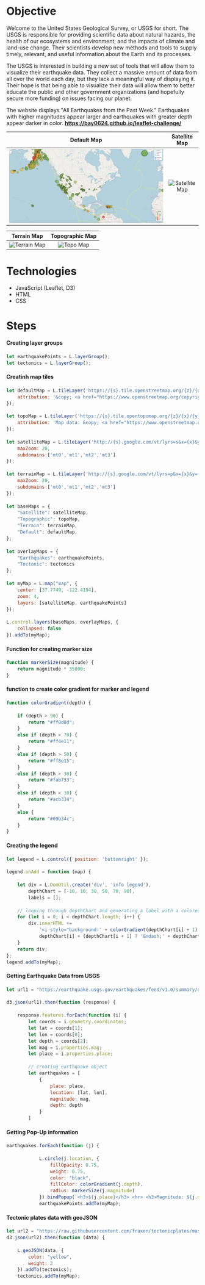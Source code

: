 # Objective
Welcome to the United States Geological Survey, or USGS for short. The USGS is responsible for providing scientific data about natural hazards, the health of our ecosystems and environment; and the impacts of climate and land-use change. Their scientists develop new methods and tools to supply timely, relevant, and useful information about the Earth and its processes.

The USGS is interested in building a new set of tools that will allow them to visualize their earthquake data. They collect a massive amount of data from all over the world each day, but they lack a meaningful way of displaying it. Their hope is that being able to visualize their data will allow them to better educate the public and other government organizations (and hopefully secure more funding) on issues facing our planet.

The website displays "All Earthquakes from the Past Week." Earthquakes with higher magnitudes appear larger and earthquakes with greater depth appear darker in color. <b>https://bay0624.github.io/leaflet-challenge/</b>

Default Map             |  Satellite Map
:-------------------------:|:-------------------------:
![Default Map](https://github.com/bay0624/leaflet-challenge/blob/main/images/DefaultMap.png?raw=true) |  ![Satellite Map](https://github.com/bay0624/leaflet-challenge/blob/main/images/SatelliteMap.png?raw=true)

Terrain Map             |  Topographic Map
:-------------------------:|:-------------------------:
![Terrain Map](https://github.com/bay0624/leaflet-challenge/blob/main/images/TopographicMap.png?raw=true) |  ![Topo Map](https://github.com/bay0624/leaflet-challenge/blob/main/images/TerrainMap.png?raw=true)


# Technologies
- JavaScript (Leaflet, D3)
- HTML
- CSS

# Steps

#### Creating layer groups
```JavaScript
let earthquakePoints = L.layerGroup();
let tectonics = L.layerGroup();
```

#### Creatinh map tiles
```JavaScript
let defaultMap = L.tileLayer('https://{s}.tile.openstreetmap.org/{z}/{x}/{y}.png', {
    attribution: '&copy; <a href="https://www.openstreetmap.org/copyright">OpenStreetMap</a> contributors'
});

let topoMap = L.tileLayer('https://{s}.tile.opentopomap.org/{z}/{x}/{y}.png', {
    attribution: 'Map data: &copy; <a href="https://www.openstreetmap.org/copyright">OpenStreetMap</a> contributors, <a href="http://viewfinderpanoramas.org">SRTM</a> | Map style: &copy; <a href="https://opentopomap.org">OpenTopoMap</a> (<a href="https://creativecommons.org/licenses/by-sa/3.0/">CC-BY-SA</a>)'
});

let satelliteMap = L.tileLayer('http://{s}.google.com/vt/lyrs=s&x={x}&y={y}&z={z}',{
    maxZoom: 20,
    subdomains:['mt0','mt1','mt2','mt3']
});

let terrainMap = L.tileLayer('http://{s}.google.com/vt/lyrs=p&x={x}&y={y}&z={z}',{
    maxZoom: 20,
    subdomains:['mt0','mt1','mt2','mt3']
});

let baseMaps = {
    "Satellite": satelliteMap,
    "Topographic": topoMap,
    "Terrain": terrainMap,
    "Default": defaultMap,
};

let overlayMaps = {
    "Earthquakes": earthquakePoints,
    "Tectonic": tectonics
};

let myMap = L.map("map", {
    center: [37.7749, -122.4194],
    zoom: 4,
    layers: [satelliteMap, earthquakePoints]
});

L.control.layers(baseMaps, overlayMaps, {
    collapsed: false
}).addTo(myMap);
```

#### Function for creating marker size
```JavaScript
function markerSize(magnitude) {
    return magnitude * 35000;
}
```

#### function to create color gradient for marker and legend
```JavaScript
function colorGradient(depth) {

    if (depth > 90) {
        return "#ff0d0d";
    }
    else if (depth > 70) {
        return "#ff4e11";
    }
    else if (depth > 50) {
        return "#ff8e15";
    }
    else if (depth > 30) {
        return "#fab733";
    }
    else if (depth > 10) {
        return "#acb334";
    }
    else {
        return "#69b34c";
    }
}
```

#### Creating the legend 
```JavaScript
let legend = L.control({ position: 'bottomright' });

legend.onAdd = function (map) {

    let div = L.DomUtil.create('div', 'info legend'),
        depthChart = [-10, 10, 30, 50, 70, 90],
        labels = [];

    // looping through depthChart and generating a label with a colored square for each depth range
    for (let i = 0; i < depthChart.length; i++) {
        div.innerHTML +=
            '<i style="background:' + colorGradient(depthChart[i] + 1) + '"></i> ' +
            depthChart[i] + (depthChart[i + 1] ? '&ndash;' + depthChart[i + 1] + '<br>' : '+');
    }
    return div;
};
legend.addTo(myMap);
```

#### Getting Earthquake Data from USGS
```JavaScript
let url1 = "https://earthquake.usgs.gov/earthquakes/feed/v1.0/summary/all_week.geojson"

d3.json(url1).then(function (response) {

    response.features.forEach(function (i) {
        let coords = i.geometry.coordinates;
        let lat = coords[1];
        let lon = coords[0];
        let depth = coords[2];
        let mag = i.properties.mag;
        let place = i.properties.place;

        // creating earthquake object
        let earthquakes = [
            {
                place: place,
                location: [lat, lon],
                magnitude: mag,
                depth: depth
            }
        ]
```

#### Getting Pop-Up information
```JavaScript
earthquakes.forEach(function (j) {

            L.circle(j.location, {
                fillOpacity: 0.75,
                weight: 0.75,
                color: "black",
                fillColor: colorGradient(j.depth),
                radius: markerSize(j.magnitude)
            }).bindPopup(`<h3>${j.place}</h3> <hr> <h3>Magnitude: ${j.magnitude.toLocaleString()}</h3> <h3>Depth: ${j.depth.toLocaleString()}</h3> `).addTo(earthquakePoints);
            earthquakePoints.addTo(myMap);
```

#### Tectonic plates data with geoJSON
```JavaScript
let url2 = "https://raw.githubusercontent.com/fraxen/tectonicplates/master/GeoJSON/PB2002_boundaries.json"
d3.json(url2).then(function (data) {

    L.geoJSON(data, {
        color: "yellow",
        weight: 2
    }).addTo(tectonics);
    tectonics.addTo(myMap);
```

